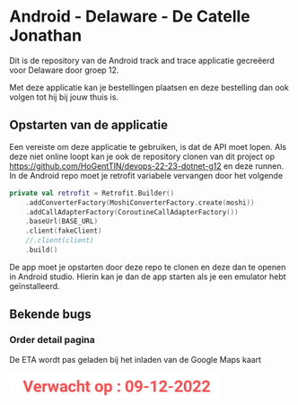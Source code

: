 # Android - Delaware - De Catelle Jonathan
Dit is de repository van de Android track and trace applicatie gecreëerd voor Delaware door groep 12.

Met deze applicatie kan je bestellingen plaatsen en deze bestelling dan ook volgen tot hij bij jouw thuis is.

## Opstarten van de applicatie
Een vereiste om deze applicatie te gebruiken, is dat de API moet lopen. Als deze niet online loopt kan je ook de repository clonen van dit project op https://github.com/HoGentTIN/devops-22-23-dotnet-g12 en deze runnen. In de Android repo moet je retrofit variabele vervangen door het volgende

```kotlin
private val retrofit = Retrofit.Builder()
    .addConverterFactory(MoshiConverterFactory.create(moshi))
    .addCallAdapterFactory(CoroutineCallAdapterFactory())
    .baseUrl(BASE_URL)
    .client(fakeClient)
    //.client(client)
    .build()
```

De app moet je opstarten door deze repo te clonen en deze dan te openen in Android studio. Hierin kan je dan de app starten als je een emulator hebt geïnstalleerd.

## Bekende bugs
### Order detail pagina
De ETA wordt pas geladen bij het inladen van de Google Maps kaart

![ETA](afbeeldingenREADME/eta.png "ETA")
